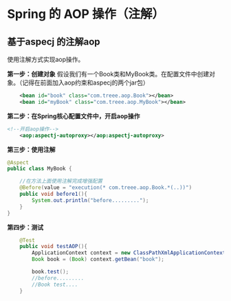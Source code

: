 # Spring 的 AOP 操作（注解）

## 基于aspecj 的注解aop

使用注解方式实现aop操作。

**第一步：创建对象**
假设我们有一个Book类和MyBook类。在配置文件中创建对象。（记得在前面加入aop约束和aspecj的两个jar包）
```xml
    <bean id="book" class="com.treee.aop.Book"></bean>
    <bean id="myBook" class="com.treee.aop.MyBook"></bean>
```

**第二步：在Spring核心配置文件中，开启aop操作**
```xml
<!--开启aop操作-->
    <aop:aspectj-autoproxy></aop:aspectj-autoproxy>
```

**第三步：使用注解**

```java
@Aspect
public class MyBook {

    //在方法上面使用注解完成增强配置
    @Before(value = "execution(* com.treee.aop.Book.*(..))")
    public void before1(){
        System.out.println("before.........");
    }
}

```

**第四步：测试**

```java
    @Test
    public void testAOP(){
        ApplicationContext context = new ClassPathXmlApplicationContext("applicationContext.xml");
        Book book = (Book) context.getBean("book");

        book.test();
        //before.........
        //Book test....
    }
```


